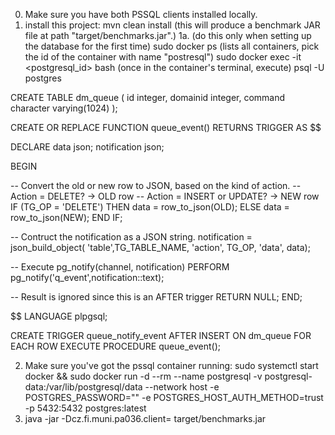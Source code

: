 0. Make sure you have both PSSQL clients installed locally.
1. install this project: mvn clean install (this will produce a benchmark JAR file at path "target/benchmarks.jar".)
1a. (do this only when setting up the database for the first time)
sudo docker ps (lists all containers, pick the id of the container with name "postresql")
sudo docker exec -it <postgresql_id> bash
(once in the container's terminal, execute)
psql -U postgres

CREATE TABLE dm_queue
(
id integer,
domainid integer,
command character varying(1024)
);

CREATE OR REPLACE FUNCTION queue_event() RETURNS TRIGGER AS $$
 
DECLARE
data json;
notification json;
 
BEGIN
 
-- Convert the old or new row to JSON, based on the kind of action.
-- Action = DELETE? -&gt; OLD row
-- Action = INSERT or UPDATE? -&gt; NEW row
IF (TG_OP = 'DELETE') THEN
data = row_to_json(OLD);
ELSE
data = row_to_json(NEW);
END IF;
 
-- Contruct the notification as a JSON string.
notification = json_build_object(
'table',TG_TABLE_NAME,
'action', TG_OP,
'data', data);
 
-- Execute pg_notify(channel, notification)
PERFORM pg_notify('q_event',notification::text);
 
-- Result is ignored since this is an AFTER trigger
RETURN NULL;
END;
 
$$ LANGUAGE plpgsql;
	
CREATE TRIGGER queue_notify_event
AFTER INSERT ON dm_queue
FOR EACH ROW EXECUTE PROCEDURE queue_event();

2. Make sure you've got the pssql container running: sudo systemctl start docker && sudo docker run -d --rm --name postgresql -v postgresql-data:/var/lib/postgresql/data --network host -e POSTGRES_PASSWORD="" -e POSTGRES_HOST_AUTH_METHOD=trust -p 5432:5432 postgres:latest
3. java -jar -Dcz.fi.muni.pa036.client=<CLIENT> target/benchmarks.jar

